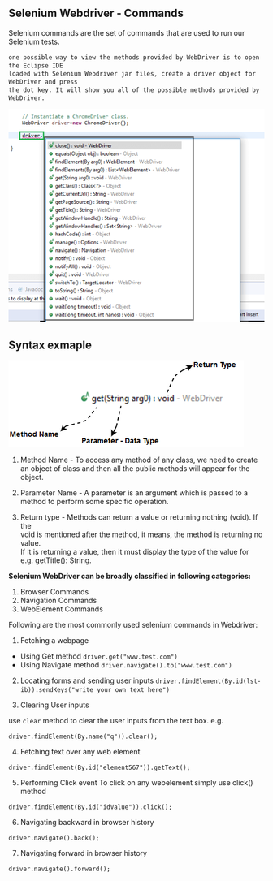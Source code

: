 ## Selenium Webdriver - Commands
Selenium commands are the set of commands that are used to run our Selenium tests.

```
one possible way to view the methods provided by WebDriver is to open the Eclipse IDE 
loaded with Selenium Webdriver jar files, create a driver object for WebDriver and press 
the dot key. It will show you all of the possible methods provided by WebDriver.
```
![Webdriver commands](image-1.png)

## Syntax exmaple
![syntax](image-2.png)
1. Method Name - To access any method of any class, we need to create an object of class 
and then all the public methods will appear for the object.

2. Parameter Name - A parameter is an argument which is passed to a method to perform some specific operation.

3. Return type - Methods can return a value or returning nothing (void). If the   
void is mentioned after the method, it means, the method is returning no value.   
If it is returning a value, then it must display the type of the value for   
e.g. getTitle(): String.

**Selenium WebDriver can be broadly classified in following categories:**
1. Browser Commands
2. Navigation Commands
3. WebElement Commands

Following are the most commonly used selenium commands in Webdriver:
1. Fetching a webpage
* Using Get method
`driver.get("www.test.com")`
* Using Navigate method
`driver.navigate().to("www.test.com")`

2. Locating forms and sending user inputs
`driver.findElement(By.id(lst-ib)).sendKeys("write your own text here")`

3. Clearing User inputs

use `clear` method to clear the user inputs from the text box.
e.g.  
```
driver.findElement(By.name("q")).clear();
```
4. Fetching text over any web element
```
driver.findElement(By.id("element567")).getText();
```

5. Performing Click event
To click on any webelement simply use click() method

```
driver.findElement(By.id("idValue")).click();
```
6. Navigating backward in browser history

```
driver.navigate().back();
```
7. Navigating forward in browser history

```
driver.navigate().forward();
```
